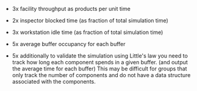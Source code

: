 -   3x facility throughput as products per unit time

-   2x inspector blocked time (as fraction of total simulation time)

-   3x workstation idle time (as fraction of total simulation time)

-   5x average buffer occupancy for each buffer

-   5x additionally to validate the simulation using Little's law you need to track how long each component spends in a given buffer. (and output the average time for each buffer) This may be difficult for groups that only track the number of components and do not have a data structure associated with the components.
